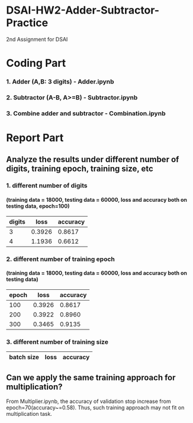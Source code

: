 # DSAI-HW2-Adder-Subtractor-Practice
2nd Assignment for DSAI

# Coding Part
### 1.  Adder (A,B: 3 digits) - Adder.ipynb
### 2.  Subtractor (A-B, A>=B) - Subtractor.ipynb
### 3.  Combine adder and subtractor - Combination.ipynb

# Report Part
##  Analyze the results under different number of digits, training epoch, training size, etc

### 1. different number of digits
####   (training data = 18000, testing data = 60000, loss and accuracy both on testing data, epoch=100)
| digits | loss | accuracy |
|-----|-----|-----|
|3|0.3926|0.8617|
|4|1.1936|0.6612|


### 2. different number of training epoch 
####   (training data = 18000, testing data = 60000, loss and accuracy both on testing data)
| epoch | loss | accuracy |
|-----|-----|-----|
|100|0.3926|0.8617|
|200|0.3922|0.8960|
|300|0.3465|0.9135|

### 3. different number of training size
| batch size | loss | accuracy |
|-----|-----|-----|

##  Can we apply the same training approach for multiplication?

From Multiplier.ipynb, the accuracy of validation stop increase from epoch=70(accuracy~=0.58).
Thus, such training approach may not fit on multiplication task.
